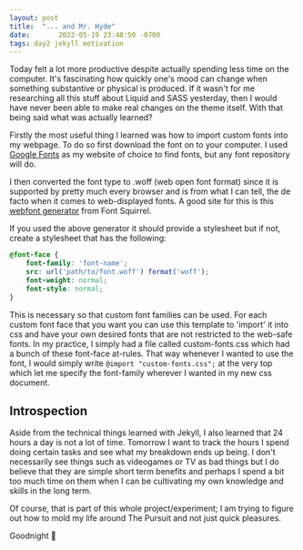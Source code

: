 ```yaml
---
layout:	post
title:	"... and Mr. Hyde"
date:		2022-05-19 23:48:50 -0700
tags: day2 jekyll motivation
---
```

Today felt a lot more productive despite actually spending less time on the computer. It's fascinating how quickly one's mood can change when something substantive or physical is produced. If it wasn't for me researching all this stuff about Liquid and SASS yesterday, then I would have never been able to make real changes on the theme itself. With that being said what was actually learned?

Firstly the most useful thing I learned was how to import custom fonts into my webpage. To do so first download the font on to your computer. I used [Google Fonts](https://fonts.google.com) as my website of choice to find fonts, but any font repository will do.

I then converted the font type to .woff (web open font format) since it is supported by pretty much every browser and is from what I can tell, the de facto when it comes to web-displayed fonts. A good site for this is this [webfont generator](https://www.fontsquirrel.com/tools/webfont-generator) from Font Squirrel.

If you used the above generator it should provide a stylesheet but if not, create a stylesheet that has the following:

```css
@font-face {
    font-family: 'font-name';
    src: url('path/to/font.woff') format('woff');
    font-weight: normal;
    font-style: normal;
}
```

This is necessary so that custom font families can be used. For each custom font face that you want you can use this template to 'import' it into css and have your own desired fonts that are not restricted to the web-safe fonts. In my practice, I simply had a file called custom-fonts.css which had a bunch of these font-face at-rules. That way whenever I wanted to use the font, I would simply write `@import "custom-fonts.css";` at the very top which let me specify the font-family wherever I wanted in my new css document.

## Introspection

Aside from the technical things learned with Jekyll, I also learned that 24 hours a day is not a lot of time. Tomorrow I want to track the hours I spend doing certain tasks and see what my breakdown ends up being. I don't necessarily see things such as videogames or TV as bad things but I do believe that they are simple short term benefits and perhaps I spend a bit too much time on them when I can be cultivating my own knowledge and skills in the long term.

Of course, that is part of this whole project/experiment; I am trying to figure out how to mold my life around The Pursuit and not just quick pleasures.

Goodnight 🌙
